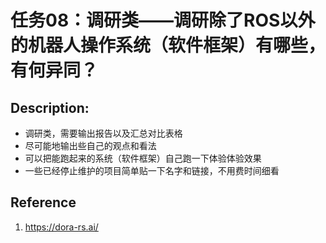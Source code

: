 # 任务08：调研类——调研除了ROS以外的机器人操作系统（软件框架）有哪些，有何异同？

## Description:

- 调研类，需要输出报告以及汇总对比表格
- 尽可能地输出些自己的观点和看法
- 可以把能跑起来的系统（软件框架）自己跑一下体验体验效果
- 一些已经停止维护的项目简单贴一下名字和链接，不用费时间细看



## Reference

1. https://dora-rs.ai/
